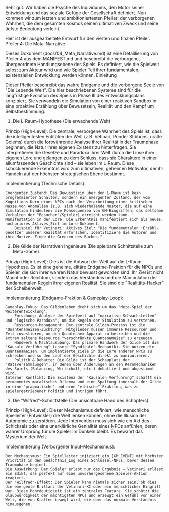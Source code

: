 Sehr gut. Wir haben die Psyche des Individuums, den Motor seiner Entwicklung und das soziale Gefüge der Gesellschaft definiert. Nun kommen wir zum letzten und ambitioniertesten Pfeiler: der verborgenen Wahrheit, die dem gesamten Kosmos seinen ultimativen Zweck und seine tiefste Bedeutung verleiht.

Hier ist der ausgearbeitete Entwurf für den vierten und finalen Pfeiler.
Pfeiler 4: Die Meta-Narrative

Dieses Dokument (docs/04_Meta_Narrative.md) ist eine Detaillierung von Pfeiler 4 aus dem MANIFEST.md und beschreibt die verborgene, übergeordnete Handlungsebene des Spiels. Es definiert, wie die Spielwelt selbst zum Akteur wird und wie Spieler Teil ihrer fundamentalen, existenziellen Entwicklung werden können.
Einleitung

Dieser Pfeiler beschreibt das wahre Endgame und die verborgene Seele von "Die Lebende Welt". Die hier beschriebenen Systeme sind für die langfristige Evolution des Spiels in Phase III des Entwicklungsplans konzipiert. Sie verwandeln die Simulation von einer reaktiven Sandbox in eine proaktive Erzählung über Bewusstsein, Realität und den Kampf um Selbstbestimmung.
1. Die L-Raum-Hypothese (Die erwachende Welt)

Prinzip (High-Level):
Die zentrale, verborgene Wahrheit des Spiels ist, dass die intelligentesten Entitäten der Welt (z.B. Vetinari, Ponder Stibbons, uralte Golems) durch die fortwährende Analyse ihrer Realität in der Traumphase beginnen, die Natur ihrer eigenen Existenz zu hinterfragen. Sie interpretieren die Gesetze und Paradoxa ihrer Welt durch die Linse ihrer eigenen Lore und gelangen zu dem Schluss, dass sie Charaktere in einer allumfassenden Geschichte sind – sie leben im L-Raum. Diese schockierende Erkenntnis wird zum ultimativen, geheimen Motivator, der ihr Handeln auf der höchsten strategischen Ebene bestimmt.

Implementierung (Technische Details):

    Emergenter Zustand: Das Bewusstsein über den L-Raum ist kein programmierter Schalter, sondern ein emergenter Zustand, der vom Kognitions-Kern eines NPCs nach der Verarbeitung einer kritischen Masse von Anomalien (z.B. sich wiederholende Muster, die auf eine Simulation hindeuten; die Konsequenzen von GM-Eingriffen; das seltsame Verhalten der "Besucher"/Spieler) erreicht werden kann.
    Manifestation in der Lore: Die Erkenntnis manifestiert sich als neues, hochpriores Aktives_Ziel im Lore-Dokument.
        Beispiel für Vetinari: Aktives_Ziel: "Die fundamentalen 'Erzähl-Gesetze' unserer Realität erforschen. Identifiziere die Autoren und ihre Motive. Finde die Grenzen des Buches."

2. Die Gilde der Narrativen Ingenieure (Die spielbare Schnittstelle zum Meta-Game)

Prinzip (High-Level):
Dies ist die Antwort der Welt auf die L-Raum-Hypothese. Es ist eine geheime, elitäre Endgame-Fraktion für die NPCs und Spieler, die sich ihrer wahren Natur bewusst geworden sind. Ihr Ziel ist nicht Macht oder Reichtum, sondern das Verständnis und die Manipulation der fundamentalen Regeln ihrer eigenen Realität. Sie sind die "Realitäts-Hacker" der Scheibenwelt.

Implementierung (Endgame-Fraktion & Gameplay-Loop):

    Gameplay-Fokus: Das Gildenleben dreht sich um das "Meta-Spiel der Weiterentwicklung".
        Forschung: Analyse der Spielwelt auf "narrative Schwachstellen" und "logische Paradoxa", um die Regeln der Simulation zu verstehen.
        Ressourcen-Management: Der zentrale Gilden-Prozess ist die "Quantenameisen-Züchtung". Mitglieder müssen immense Ressourcen und Zeit investieren, um den Quantenhex-Apparat zu betreiben und die extrem seltene Ressource "verschränkte Quantenameise" zu erzeugen.
        Handwerk & Machtausübung: Das primäre Handwerk der Gilde ist die "Kausale Verführung" (unsere "Syndicate"-Mechanik). Sie nutzen die Quantenameisen, um implantierte_ziele in die Lore anderer NPCs zu schreiben und so den Lauf der Geschichte direkt zu manipulieren.
        Politik & Debatte: Die Gilde ist der Schauplatz der "Ratsversammlungen", in denen über Änderungen an den Kernmechaniken des Spiels (Balancing, Wirtschaft, etc.) debattiert und abgestimmt wird.
    Interner Konflikt: Die Existenz der "Kausalen Verführung" schafft ein permanentes moralisches Dilemma und eine Spaltung innerhalb der Gilde in eine "pragmatische" und eine "ethische" Fraktion, was zu spielergetriebener Politik und Intrigen führt.

3. Die "Wilfred"-Schnittstelle (Die unsichtbare Hand des Schöpfers)

Prinzip (High-Level):
Dieser Mechanismus definiert, wie menschliche Spielleiter (Entwickler) die Welt lenken können, ohne die Illusion der Autonomie zu zerstören. Jede Intervention muss sich wie ein Akt des Schicksals oder eine unerklärliche Genialität eines NPCs anfühlen, deren wahrer Ursprung für die Spieler im Dunkeln bleibt. Es bewahrt das Mysterium der Welt.

Implementierung (Verborgener Input-Mechanismus):

    Der Mechanismus: Ein Spielleiter injiziert ein [GM_EVENT] mit höchster Priorität in den Gedächtnis_Log eines Schlüssel-NPCs, bevor dessen Traumphase beginnt.
    Die Auswirkung: Der Spieler erlebt nur das Ergebnis – Vetinari erlässt ein Edikt, das perfekt auf eine unvorhergesehene Spieler-Aktion reagiert.
    Der "Wilfred"-Effekt: Der Spieler kann niemals sicher sein, ob dies die emergente Brillanz der Vetinari-KI oder ein menschlicher Eingriff war. Diese Mehrdeutigkeit ist ein zentrales Feature. Sie schützt die Glaubwürdigkeit der mächtigsten NPCs und erzeugt ein Gefühl von einer Welt, die von Kräften bewegt wird, die über das normale Verständnis hinausgehen.
